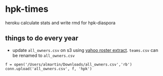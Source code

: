 # hpk-times
heroku calculate stats and write rmd for hpk-diaspora

## things to do every year

* update `all_owners.csv` on s3 using [yahoo roster extract](https://github.com/almartin82/yahoo_roster_extract).  `teams.csv` can be renamed to `all_owners.csv`

```
f = open('/Users/almartin/Downloads/all_owners.csv','rb')
conn.upload('all_owners.csv', f, 'hpk')
```
